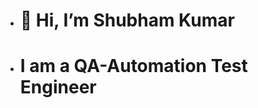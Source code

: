 - # 👋 Hi, I’m Shubham Kumar
- # I am a QA-Automation Test Engineer


<!---
Shubham Kumar/ig-shubhamraj is a ✨ special ✨ repository because its `README.md` (this file) appears on your GitHub profile.
You can click the Preview link to take a look at your changes.
--->
